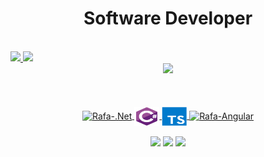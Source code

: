 <h1 align="center"> Software Developer </h1>

<br/>

<div align="center" >
  <div style="display: flex;">
    <a href="https://github.com/rafaelalvesmds">
    <img height="150em" src="https://github-readme-stats.vercel.app/api?username=rafaelalvesmds&count_private=true&theme=dark"/>
    <img height="150em" src="https://github-readme-stats.vercel.app/api/top-langs/?username=rafaelalvesmds&count_private=true&layout=compact&theme=dark&langs_count=8"/>
  </div>
  <img src="https://github.com/rafaelalvesmds/rafaelalvesmds/blob/output/github-contribution-grid-snake.svg"/>
</div>

  <br/>    
  <br/>  
  
  <div style="display: inline_block" align="center"><br>
    <img align="center" alt="Rafa-.Net" height="30" width="40" src="https://cdn.jsdelivr.net/gh/devicons/devicon/icons/dotnetcore/dotnetcore-original.svg">
    <img align="center" alt="Rafa-Csharp" height="30" width="40" src="https://raw.githubusercontent.com/devicons/devicon/master/icons/csharp/csharp-original.svg">
    <img align="center" alt="Rafa-Ts" height="30" width="40" src="https://raw.githubusercontent.com/devicons/devicon/master/icons/typescript/typescript-plain.svg">
    <img align="center" alt="Rafa-Angular" height="30" width="40" src="https://cdn.jsdelivr.net/gh/devicons/devicon/icons/angularjs/angularjs-original.svg" />
  </div>
  
  <br/>  
  
<div align="center" > 
    <a href="https://discord.gg/hjAZmUSM" target="_blank"><img src="https://img.shields.io/badge/Discord-7289DA?style=for-the-badge&logo=discord&logoColor=white" target="_blank"></a> 
    <a href = "mailto:rafaelalvesmds.dev@gmail.com"><img src="https://img.shields.io/badge/-Gmail-%23333?style=for-the-badge&logo=gmail&logoColor=white" target="_blank"></a>
    <a href="https://www.linkedin.com/in/rafael-alves-02a749213/" target="_blank"><img src="https://img.shields.io/badge/-LinkedIn-%230077B5?style=for-the-badge&logo=linkedin&logoColor=white" target="_blank"></a> 
 
</div>
